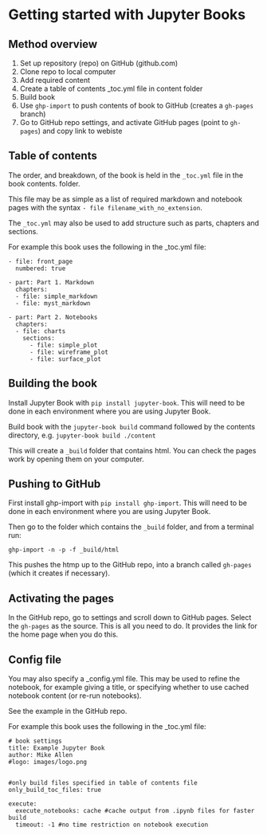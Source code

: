 # Getting started with Jupyter Books

## Method overview

1. Set up repository (repo) on GitHub (github.com)
1. Clone repo to local computer
1. Add required content
1. Create a table of contents _toc.yml file in content folder
1. Build book
1. Use `ghp-import` to push contents of book to GitHub (creates a `gh-pages` branch)
1. Go to GitHub repo settings, and activate GitHub pages (point to `gh-pages`) and copy link to webiste

## Table of contents

The order, and breakdown, of the book is held in the `_toc.yml` file in the book contents. folder.

This file may be as simple as a list of required markdown and notebook pages with the syntax `- file filename_with_no_extension`.

The `_toc.yml` may also be used to add structure such as parts, chapters and sections.

For example this book uses the following in the _toc.yml file:

```
- file: front_page
  numbered: true
  
- part: Part 1. Markdown
  chapters:
  - file: simple_markdown
  - file: myst_markdown
  
- part: Part 2. Notebooks
  chapters:
  - file: charts
    sections:
      - file: simple_plot
      - file: wireframe_plot
      - file: surface_plot
```


## Building the book

Install Jupyter Book with `pip install jupyter-book`. This will need to be done in each environment where you are using Jupyter Book.

Build book with the `jupyter-book build` command followed by the contents directory, e.g. `jupyter-book build ./content` 

This will create a `_build` folder that contains html. You can check the pages work by opening them on your computer.

## Pushing to GitHub

First install ghp-import with `pip install ghp-import`. This will need to be done in each environment where you are using Jupyter Book.

Then go to the folder which contains the `_build` folder, and from a terminal run:

`ghp-import -n -p -f _build/html`

This pushes the htmp up to the GitHub repo, into a branch called `gh-pages` (which it creates if necessary).

## Activating the pages

In the GitHub repo, go to settings and scroll down to GitHub pages. Select the `gh-pages` as the source. This is all you need to do. It provides the link for the home page when you do this.

## Config file

You may also specify a _config.yml file. This may be used to refine the notebook, for example giving a title, or specifying whether to use cached notebook content (or re-run notebooks).

See the example in the GitHub repo.

For example this book uses the following in the _toc.yml file:

```
# book settings
title: Example Jupyter Book
author: Mike Allen
#logo: images/logo.png


#only build files specified in table of contents file
only_build_toc_files: true

execute:
  execute_notebooks: cache #cache output from .ipynb files for faster build
  timeout: -1 #no time restriction on notebook execution
```

